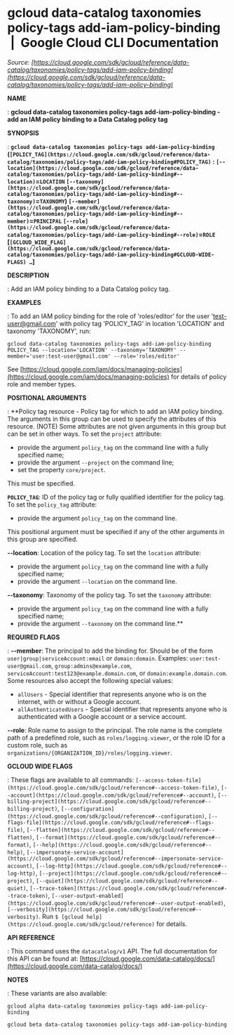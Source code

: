 # gcloud data-catalog taxonomies policy-tags add-iam-policy-binding  |  Google Cloud CLI Documentation

*Source: [https://cloud.google.com/sdk/gcloud/reference/data-catalog/taxonomies/policy-tags/add-iam-policy-binding](https://cloud.google.com/sdk/gcloud/reference/data-catalog/taxonomies/policy-tags/add-iam-policy-binding)*

**NAME**

: **gcloud data-catalog taxonomies policy-tags add-iam-policy-binding - add an IAM policy binding to a Data Catalog policy tag**

**SYNOPSIS**

: **`gcloud data-catalog taxonomies policy-tags add-iam-policy-binding` (`[POLICY_TAG](https://cloud.google.com/sdk/gcloud/reference/data-catalog/taxonomies/policy-tags/add-iam-policy-binding#POLICY_TAG)` : `[--location](https://cloud.google.com/sdk/gcloud/reference/data-catalog/taxonomies/policy-tags/add-iam-policy-binding#--location)`=`LOCATION` `[--taxonomy](https://cloud.google.com/sdk/gcloud/reference/data-catalog/taxonomies/policy-tags/add-iam-policy-binding#--taxonomy)`=`TAXONOMY`) `[--member](https://cloud.google.com/sdk/gcloud/reference/data-catalog/taxonomies/policy-tags/add-iam-policy-binding#--member)`=`PRINCIPAL` `[--role](https://cloud.google.com/sdk/gcloud/reference/data-catalog/taxonomies/policy-tags/add-iam-policy-binding#--role)`=`ROLE` [`[GCLOUD_WIDE_FLAG](https://cloud.google.com/sdk/gcloud/reference/data-catalog/taxonomies/policy-tags/add-iam-policy-binding#GCLOUD-WIDE-FLAGS) …`]**

**DESCRIPTION**

: Add an IAM policy binding to a Data Catalog policy tag.

**EXAMPLES**

: To add an IAM policy binding for the role of 'roles/editor' for the user
'test-user@gmail.com' with policy tag 'POLICY_TAG' in location 'LOCATION' and
taxonomy 'TAXONOMY', run:

```
gcloud data-catalog taxonomies policy-tags add-iam-policy-binding POLICY_TAG --location='LOCATION' --taxonomy='TAXONOMY' --member='user:test-user@gmail.com' --role='roles/editor'
```

See [https://cloud.google.com/iam/docs/managing-policies](https://cloud.google.com/iam/docs/managing-policies)
for details of policy role and member types.

**POSITIONAL ARGUMENTS**

: **Policy tag resource - Policy tag for which to add an IAM policy binding. The
arguments in this group can be used to specify the attributes of this resource.
(NOTE) Some attributes are not given arguments in this group but can be set in
other ways.
To set the `project` attribute:

- provide the argument `policy_tag` on the command line with a fully
specified name;
- provide the argument `--project` on the command line;
- set the property `core/project`.

This must be specified.

**`POLICY_TAG`**:
ID of the policy tag or fully qualified identifier for the policy tag.
To set the `policy_tag` attribute:

- provide the argument `policy_tag` on the command line.

This positional argument must be specified if any of the other arguments in this
group are specified.

**--location**:
Location of the policy tag.
To set the `location` attribute:

- provide the argument `policy_tag` on the command line with a fully
specified name;
- provide the argument `--location` on the command line.

**--taxonomy**:
Taxonomy of the policy tag.
To set the `taxonomy` attribute:

- provide the argument `policy_tag` on the command line with a fully
specified name;
- provide the argument `--taxonomy` on the command line.**

**REQUIRED FLAGS**

: **--member**:
The principal to add the binding for. Should be of the form
`user|group|serviceAccount:email` or `domain:domain`.
Examples: `user:test-user@gmail.com`,
`group:admins@example.com`,
`serviceAccount:test123@example.domain.com`, or
`domain:example.domain.com`.
Some resources also accept the following special values:

- `allUsers` - Special identifier that represents anyone who is on the
internet, with or without a Google account.
- `allAuthenticatedUsers` - Special identifier that represents anyone
who is authenticated with a Google account or a service account.

**--role**:
Role name to assign to the principal. The role name is the complete path of a
predefined role, such as `roles/logging.viewer`, or the role ID for a
custom role, such as
`organizations/{ORGANIZATION_ID}/roles/logging.viewer`.

**GCLOUD WIDE FLAGS**

: These flags are available to all commands: `[--access-token-file](https://cloud.google.com/sdk/gcloud/reference#--access-token-file)`,
`[--account](https://cloud.google.com/sdk/gcloud/reference#--account)`, `[--billing-project](https://cloud.google.com/sdk/gcloud/reference#--billing-project)`,
`[--configuration](https://cloud.google.com/sdk/gcloud/reference#--configuration)`,
`[--flags-file](https://cloud.google.com/sdk/gcloud/reference#--flags-file)`,
`[--flatten](https://cloud.google.com/sdk/gcloud/reference#--flatten)`, `[--format](https://cloud.google.com/sdk/gcloud/reference#--format)`, `[--help](https://cloud.google.com/sdk/gcloud/reference#--help)`, `[--impersonate-service-account](https://cloud.google.com/sdk/gcloud/reference#--impersonate-service-account)`,
`[--log-http](https://cloud.google.com/sdk/gcloud/reference#--log-http)`,
`[--project](https://cloud.google.com/sdk/gcloud/reference#--project)`, `[--quiet](https://cloud.google.com/sdk/gcloud/reference#--quiet)`, `[--trace-token](https://cloud.google.com/sdk/gcloud/reference#--trace-token)`, `[--user-output-enabled](https://cloud.google.com/sdk/gcloud/reference#--user-output-enabled)`,
`[--verbosity](https://cloud.google.com/sdk/gcloud/reference#--verbosity)`.
Run `$ [gcloud help](https://cloud.google.com/sdk/gcloud/reference)` for details.

**API REFERENCE**

: This command uses the `datacatalog/v1` API. The full documentation
for this API can be found at: [https://cloud.google.com/data-catalog/docs/](https://cloud.google.com/data-catalog/docs/)

**NOTES**

: These variants are also available:

```
gcloud alpha data-catalog taxonomies policy-tags add-iam-policy-binding
```

```
gcloud beta data-catalog taxonomies policy-tags add-iam-policy-binding
```